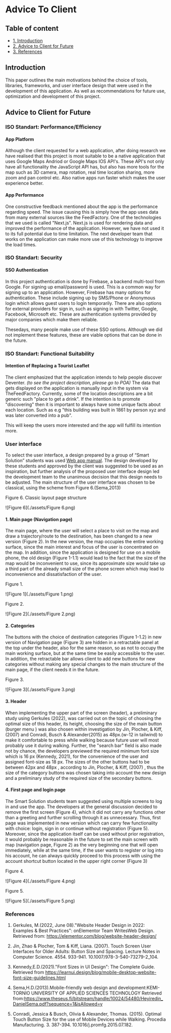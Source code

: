# Advice To Client

## Table of content
  - [1. Introduction](#introduction)
  - [2. Advice to Client for Future](#-Advice-to-Client-for-Future)
   - [3. References](#references)


## Introduction
This paper outlines the main motivations behind the choice of tools, libraries, frameworks, and user interface design that were used in the development of this application. As well as recommendations for future use, optimization and development of this project.

## Advice to Client for Future

### ISO Standart: Performance/Efficiency
#### App Platform
Although the client requested for a web application, after doing research we have realised that this project is most suitable to be a native application that uses Google Maps Andriod or Google Maps IOS API's. These API's not only have all functionality the JavaScript API has, but also has more tools for the map such as 3D camera, map rotation, real time location sharing, more zoom and pan control etc. Also native apps run faster which makes the user experience better.

#### App Performance
One constructive feedback mentioned about the app is the performance regarding speed. The issue causing this is simply how the app uses data from many external sources like the FeedFactory. One of the technologies that we used is called "Next.js". Next.js is used for rendering data and improved the performance of the application. However, we have not used it to its full potential due to time limitation. The next developer team that works on the application can make more use of this technology to improve the load times.

### ISO Standart: Security
#### SSO Authentication

In this project authentication is done by Firebase, a backend multi-tool from Google. For signing up email/password is used. This is a common way for signing up to an application. However, Firebase has many options for authentication. These include signing up by SMS/Phone or Anonymous login which allows guest users to login temporarily. There are also options for external providers for sign in, such as signing in with Twitter, Google, Facebook, Microsoft etc. These are authentication systems provided by major companies which make them reliable.

Thesedays, many people make use of these SSO options. Although we did not implement these features, these are viable options that can be done in the future.

### ISO Standart: Functional Suitability
#### Intention of Replacing a Tourist Leaflet

 The client emphasized that the application intends to help people discover Deventer. *(to see the project description, please go to POA)*   The data that gets displayed on the application is manually input in the system via TheFeedFactory. Currently, some of the location descriptions are a bit generic such "place to get a drink". If the intention is to promote "discovering" then it is important to always have some unique facts about each location. Such as e.g "this building was built in 1861 by person xyz and was later converted into a pub".

 This will keep the users more interested and the app will fulfill its intention more. 

### User interface

To select the user interface, a design prepared by a group of “Smart Solution” students was used [Web app manual](assets/Handleiding_webapp.docx). The design developed by these students and approved by the client was suggested to be used as an inspiration, but further analysis of the proposed user interface design led the development team to the unanimous decision that this design needs to be adjusted. The main structure of the user interface was chosen to be classical, using the scheme from Figure 6.(Sema,2013)

Figure 6. Classic layout page structure

![Figure 6](./assets/Figure 6.png)

#### 1. Main page (Navigation page)

The main page, where the user will select a place to visit on the map and draw a trajectory/route to the destination, has been changed to a new version (Figure 2). In the new version, the map occupies the entire working surface, since the main interest and focus of the user is concentrated on the map. In addition, since the application is designed for use on a mobile phone, the old design (Figure 1-1.1) would lead to the fact that the size of the map would be inconvenient to use, since its approximate size would take up a third part of the already small size of the phone screen which may lead to inconvenience and dissatisfaction of the user.

Figure 1.

![Figure 1](./assets/Figure 1.png)

Figure 2.

![Figure 2](./assets/Figure 2.png)

#### 2. Categories
The buttons with the choice of destination categories (Figure 1-1.2)  in new version of Navigation page (Figure 3) are hidden in a retractable panel at the top under the header, also for the same reason, so as not to occupy the main working surface, but at the same time be easily accessible to the user. In addition, the retractable bar allows client to add new buttons for new categories without making any special changes to the main structure of the main page, if the client needs it in the future.

Figure 3.

![Figure 3](./assets/Figure 3.png)

#### 3. Header
When implementing the upper part of the screen (header), a preliminary study using Gerkules (2022),  was carried out on the topic of choosing the optimal size of this header, its height, choosing the size of the main button (burger menu ) was also chosen within investigation by Jin, Plocher, & Kiff, (2007) and Conradi, Busch & Alexander(2015) as 48px.(w-12 in tailwind) to make it comfortable to press while walking because future user will most probably use it during walking.
Further, the "search bar" field is also made not by chance, the developers previewed the required minimum font size which is 16 px (Kennedy, 2021), for the convenience of the user and assigned font-size as 18 px. The sizes of the other buttons had to be between 42px and 48px , according to Jin, Plocher, & Kiff, (2007) , thus the size of the category buttons was chosen taking into account the new design and a preliminary study of the required size of the secondary buttons.

#### 4. First page and login page
The Smart Solution students team suggested using multiple screens to log in and use the app. The developers at the general discussion decided to remove the first screen (Figure 4), which it did not carry any functions other than a greeting and further scrolling through it as unnecessary. Thus, first page was implemented in new version which can carry few functionality with choice: login, sign in or continue without registration (Figure 5).
Moreover, since the application itself can be used without prior registration, it would probably be reasonable in the future to set the main screen with map (navigation page, Figure 2) as the very beginning one that will open immediately, while at the same time, if the user wants to register or log into his account, he can always quickly proceed to this process with using the account shortcut button located in the upper right corner (Figure 3)

Figure 4.

![Figure 4](./assets/Figure 4.png)

Figure 5.

![Figure 5](./assets/Figure 5.png)




### References

1. Gerkules, M.(2022, June 08)."Website Header Design in 2022: Examples & Best Practices": onElementor Team WritesWeb Design.
      Retrieved from: https://elementor.com/blog/website-header-design/

2. Jin, Zhao & Plocher, Tom & Kiff, Liana. (2007). Touch Screen User Interfaces for Older    Adults: Button Size and Spacing. Lecture Notes in Computer Science. 4554. 933-941. 10.1007/978-3-540-73279-2_104.

3. Kennedy,E.D.(2021)."Font Sizes in UI Design": The Complete Guide.
      Retrieved from https://learnui.design/blog/mobile-desktop-website-font-size-guidelines.html 

4. Sema,H.D.(2013).Mobile-friendly web design and development:KEMI-TORNIO UNIVERSITY OF APPLIED SCIENCES
TECHNOLOGY Retrieved from:https://www.theseus.fi/bitstream/handle/10024/54480/Heyiredin_DanielSema.pdf?sequence=1&isAllowed=y
5. Conradi, Jessica & Busch, Olivia & Alexander, Thomas. (2015). Optimal Touch Button Size for the use of Mobile Devices while Walking. Procedia Manufacturing. 3. 387-394. 10.1016/j.promfg.2015.07.182. 

